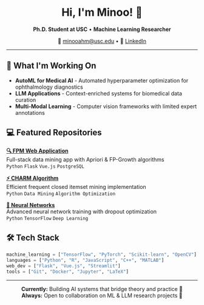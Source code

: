 <div align="center">


# Hi, I'm Minoo! 👋

**Ph.D. Student at USC** • **Machine Learning Researcher**

📧 minooahm@usc.edu • 🔗 [LinkedIn](https://www.linkedin.com/in/minoo-ahmadi-16342721a/)

</div>

---

## 🔬 What I'm Working On

- **AutoML for Medical AI** - Automated hyperparameter optimization for ophthalmology diagnostics
- **LLM Applications** - Context-enriched systems for biomedical data curation
- **Multi-Modal Learning** - Computer vision frameworks with limited expert annotations

## 💻 Featured Repositories

**[🔍 FPM Web Application](https://github.com/MinooAhmadii/FPM_WebApplication)**  
Full-stack data mining app with Apriori & FP-Growth algorithms  
`Python` `Flask` `Vue.js` `PostgreSQL`

**[⚡ CHARM Algorithm](https://github.com/MinooAhmadii/ClosedItemsetMinining_Datamining)**  
Efficient frequent closed itemset mining implementation  
`Python` `Data Mining` `Algorithm Optimization`

**[🧠 Neural Networks](https://github.com/MinooAhmadii/ConventionalNeuralNetworks_MachineLearning)**  
Advanced neural network training with dropout optimization  
`Python` `TensorFlow` `Deep Learning`

## 🛠️ Tech Stack

```python
machine_learning = ["TensorFlow", "PyTorch", "Scikit-learn", "OpenCV"]
languages = ["Python", "R", "JavaScript", "C++", "MATLAB"]
web_dev = ["Flask", "Vue.js", "Streamlit"]
tools = ["Git", "Docker", "Jupyter", "LaTeX"]
```

---

<div align="center">

**Currently:** Building AI systems that bridge theory and practice 🚀  
**Always:** Open to collaboration on ML & LLM research projects 🤝

</div>
